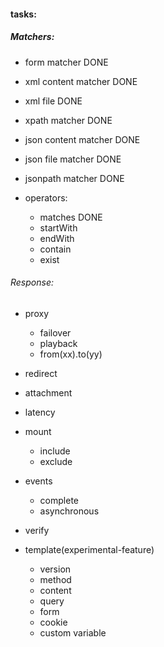 #### tasks:

##### Matchers:
- form matcher DONE

- xml content matcher DONE
- xml file DONE
- xpath matcher DONE

- json content matcher DONE
- json file matcher    DONE
- jsonpath matcher     DONE

- operators:
    - matches DONE
    - startWith
    - endWith
    - contain
    - exist


###### Response:
- proxy
    - failover
    - playback
    - from(xx).to(yy)
- redirect
- attachment
- latency
- mount
  - include
  - exclude
- events
  - complete
  - asynchronous
- verify

- template(experimental-feature)
  - version
  - method
  - content
  - query
  - form
  - cookie
  - custom variable
